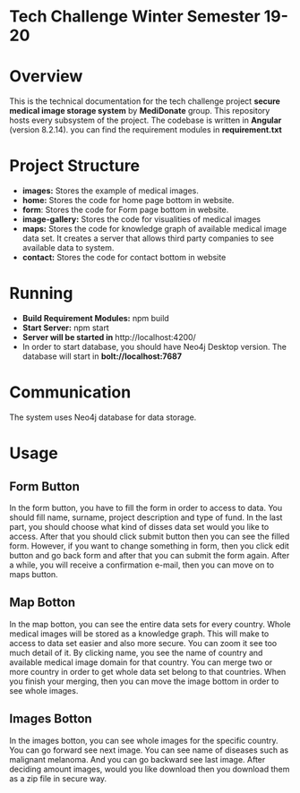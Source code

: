 # Tech Challenge Winter Semester 19-20

# Overview
This is the technical documentation for the tech challenge project **secure medical image storage system** by **MediDonate** group. This repository hosts every subsystem of the project. The codebase is written in **Angular** (version 8.2.14). you can find the requirement modules in **requirement.txt**

# Project Structure
* **images:** Stores the example of medical images.
* **home:** Stores the code for home page bottom in website.
* **form**: Stores the code for Form page bottom in website.
* **image-gallery:** Stores the code for visualities of medical images
* **maps:** Stores the code for knowledge graph of available medical image data set.  It creates a server that allows third party companies to see available data to system.
* **contact:** Stores the code for contact bottom in website



# Running
* **Build Requirement Modules:** npm build
* **Start Server:** npm start
* **Server will be started in** http://localhost:4200/
* In order to start database, you should have Neo4j Desktop version. The database will start in **bolt://localhost:7687**


# Communication
The system uses Neo4j database for data storage. 

# Usage

## Form Button
In the form button, you have to fill the form in order to access to data. You should fill name, surname, project description and type of fund. In the last part, you should choose what kind of disses data set would you like to access. After that you should click submit button then you can see the filled form. However, if you want to change something in form, then you click edit button and go back form and after that you can submit the form again. After a while, you will receive a confirmation e-mail, then you can move on to maps button.

## Map Botton
In the map botton, you can see the entire data sets for every country. Whole medical images will be stored as a knowledge graph. This will make to access to data set easier and also more secure. You can zoom it see too much detail of it. By clicking name, you see the name of country and available medical image domain for that country. You can merge two or more country in order to get whole data set belong to that countries. When you finish your merging, then you can move the image bottom in order to see whole images.

## Images Botton
In the images botton, you can see whole images for the specific country. You can go forward see next image. You can see name of diseases such as malignant melanoma. And you can go backward see last image. After deciding amount images, would you like download then you download them as a zip file in secure way.






